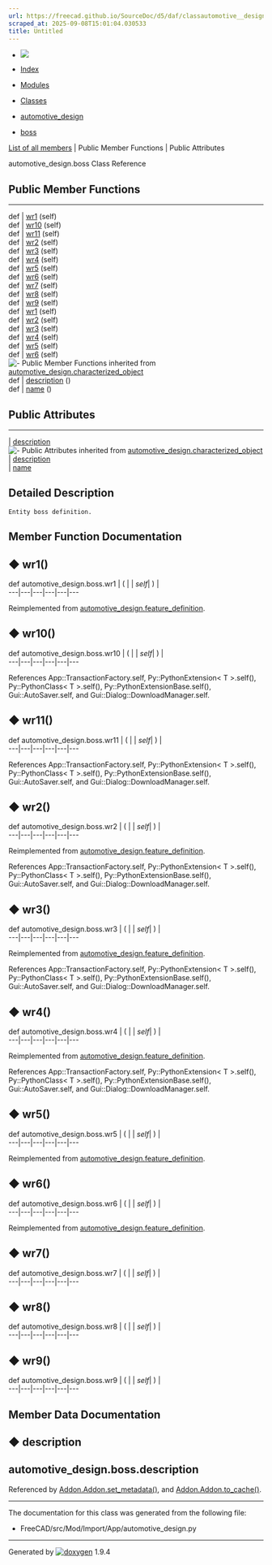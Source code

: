 ```yaml
---
url: https://freecad.github.io/SourceDoc/d5/daf/classautomotive__design_1_1boss.html
scraped_at: 2025-09-08T15:01:04.030533
title: Untitled
---
```


  * [ ![](https://www.freecad.org/svg/logo-freecad.svg) ](https://freecadweb.org "FreeCAD")
  * [Index](../../index.html "Index")
  * [Modules](../../modules.html "Modules list")
  * [Classes](../../annotated.html "Annotated list")

  * [automotive_design](../../d4/ddf/namespaceautomotive__design.html)
  * [boss](../../d5/daf/classautomotive__design_1_1boss.html)

[List of all members](../../dd/d14/classautomotive__design_1_1boss-members.html) | Public Member Functions | Public Attributes

automotive_design.boss Class Reference

##  Public Member Functions  
  
---  
def | [wr1](../../d5/daf/classautomotive__design_1_1boss.html#a2f7ed2d5ff8095e9b82f8eaf7ca4e999) (self)  
def | [wr10](../../d5/daf/classautomotive__design_1_1boss.html#a28eeaa89ca41922ce7ad616ae22090de) (self)  
def | [wr11](../../d5/daf/classautomotive__design_1_1boss.html#ac4d604a23a63b6d5030f4669adc8dff8) (self)  
def | [wr2](../../d5/daf/classautomotive__design_1_1boss.html#a8858ef0baf7e20c9e4710e302598a85c) (self)  
def | [wr3](../../d5/daf/classautomotive__design_1_1boss.html#a9540e440f5f9d7eaed579a2451de3f84) (self)  
def | [wr4](../../d5/daf/classautomotive__design_1_1boss.html#ad37aae856925cf90e42f256941d986d9) (self)  
def | [wr5](../../d5/daf/classautomotive__design_1_1boss.html#afd7d2f5639c57fd4f0842edd8cd2dbc1) (self)  
def | [wr6](../../d5/daf/classautomotive__design_1_1boss.html#ab8ee85e5e01e27aa22c0df0af291854e) (self)  
def | [wr7](../../d5/daf/classautomotive__design_1_1boss.html#a7b5f2c4e54e024ff1e7330e49244d298) (self)  
def | [wr8](../../d5/daf/classautomotive__design_1_1boss.html#acad2f111692c1a268bf8ff15af464096) (self)  
def | [wr9](../../d5/daf/classautomotive__design_1_1boss.html#a628b29cfe9109f23f2b2fc20797b567d) (self)  
def | [wr1](../../d3/dfb/classautomotive__design_1_1feature__definition.html#a92407bcd4758e436063b80bf387b4ad3) (self)  
def | [wr2](../../d3/dfb/classautomotive__design_1_1feature__definition.html#a4156a8adc8e4c289b45353a1fa929498) (self)  
def | [wr3](../../d3/dfb/classautomotive__design_1_1feature__definition.html#a15de671bc3f6f86a4ca9389d8c123e7e) (self)  
def | [wr4](../../d3/dfb/classautomotive__design_1_1feature__definition.html#a49b6a3e5e7595418f491f1e2ca458bce) (self)  
def | [wr5](../../d3/dfb/classautomotive__design_1_1feature__definition.html#a35b2887a3b6f678a5a66030e98b96688) (self)  
def | [wr6](../../d3/dfb/classautomotive__design_1_1feature__definition.html#a8f5db23d29552f91c5905ed80b279cf2) (self)  
![-](../../closed.png) Public Member Functions inherited from
[automotive_design.characterized_object](../../db/d3b/classautomotive__design_1_1characterized__object.html)  
def | [description](../../db/d3b/classautomotive__design_1_1characterized__object.html#a17dd543300fffba362a4b2e5730ae6b7) ()  
def | [name](../../db/d3b/classautomotive__design_1_1characterized__object.html#a6d89b5ffa630d8ea73bc698b0afa41de) ()  
  
##  Public Attributes  
  
---  
|
[description](../../d5/daf/classautomotive__design_1_1boss.html#a1832f88f0674e38b06a1bcac42c6bea7)  
![-](../../closed.png) Public Attributes inherited from
[automotive_design.characterized_object](../../db/d3b/classautomotive__design_1_1characterized__object.html)  
|
[description](../../db/d3b/classautomotive__design_1_1characterized__object.html#a4839bffcdba4a07cdadd0d2c64b0012b)  
|
[name](../../db/d3b/classautomotive__design_1_1characterized__object.html#afeb3fe7e8a6ac29d07dfeaf631417d8f)  
  
## Detailed Description

    
    
    Entity boss definition.

## Member Function Documentation

## ◆ wr1()

def automotive_design.boss.wr1  | ( |  | _self_| ) |   
---|---|---|---|---|---  
  
Reimplemented from
[automotive_design.feature_definition](../../d3/dfb/classautomotive__design_1_1feature__definition.html#a92407bcd4758e436063b80bf387b4ad3).

## ◆ wr10()

def automotive_design.boss.wr10  | ( |  | _self_| ) |   
---|---|---|---|---|---  
  
References App::TransactionFactory.self, Py::PythonExtension< T >.self(),
Py::PythonClass< T >.self(), Py::PythonExtensionBase.self(),
Gui::AutoSaver.self, and Gui::Dialog::DownloadManager.self.

## ◆ wr11()

def automotive_design.boss.wr11  | ( |  | _self_| ) |   
---|---|---|---|---|---  
  
References App::TransactionFactory.self, Py::PythonExtension< T >.self(),
Py::PythonClass< T >.self(), Py::PythonExtensionBase.self(),
Gui::AutoSaver.self, and Gui::Dialog::DownloadManager.self.

## ◆ wr2()

def automotive_design.boss.wr2  | ( |  | _self_| ) |   
---|---|---|---|---|---  
  
Reimplemented from
[automotive_design.feature_definition](../../d3/dfb/classautomotive__design_1_1feature__definition.html#a4156a8adc8e4c289b45353a1fa929498).

References App::TransactionFactory.self, Py::PythonExtension< T >.self(),
Py::PythonClass< T >.self(), Py::PythonExtensionBase.self(),
Gui::AutoSaver.self, and Gui::Dialog::DownloadManager.self.

## ◆ wr3()

def automotive_design.boss.wr3  | ( |  | _self_| ) |   
---|---|---|---|---|---  
  
Reimplemented from
[automotive_design.feature_definition](../../d3/dfb/classautomotive__design_1_1feature__definition.html#a15de671bc3f6f86a4ca9389d8c123e7e).

References App::TransactionFactory.self, Py::PythonExtension< T >.self(),
Py::PythonClass< T >.self(), Py::PythonExtensionBase.self(),
Gui::AutoSaver.self, and Gui::Dialog::DownloadManager.self.

## ◆ wr4()

def automotive_design.boss.wr4  | ( |  | _self_| ) |   
---|---|---|---|---|---  
  
Reimplemented from
[automotive_design.feature_definition](../../d3/dfb/classautomotive__design_1_1feature__definition.html#a49b6a3e5e7595418f491f1e2ca458bce).

References App::TransactionFactory.self, Py::PythonExtension< T >.self(),
Py::PythonClass< T >.self(), Py::PythonExtensionBase.self(),
Gui::AutoSaver.self, and Gui::Dialog::DownloadManager.self.

## ◆ wr5()

def automotive_design.boss.wr5  | ( |  | _self_| ) |   
---|---|---|---|---|---  
  
Reimplemented from
[automotive_design.feature_definition](../../d3/dfb/classautomotive__design_1_1feature__definition.html#a35b2887a3b6f678a5a66030e98b96688).

## ◆ wr6()

def automotive_design.boss.wr6  | ( |  | _self_| ) |   
---|---|---|---|---|---  
  
Reimplemented from
[automotive_design.feature_definition](../../d3/dfb/classautomotive__design_1_1feature__definition.html#a8f5db23d29552f91c5905ed80b279cf2).

## ◆ wr7()

def automotive_design.boss.wr7  | ( |  | _self_| ) |   
---|---|---|---|---|---  
  
## ◆ wr8()

def automotive_design.boss.wr8  | ( |  | _self_| ) |   
---|---|---|---|---|---  
  
## ◆ wr9()

def automotive_design.boss.wr9  | ( |  | _self_| ) |   
---|---|---|---|---|---  
  
## Member Data Documentation

## ◆ description

automotive_design.boss.description  
---  
  
Referenced by
[Addon.Addon.set_metadata()](../../d8/d91/classAddon_1_1Addon.html#a799523f4861c30f1516a59602d5b77cd),
and
[Addon.Addon.to_cache()](../../d8/d91/classAddon_1_1Addon.html#aba84dd320889a7cb37c99a8b8cdc87f5).

* * *

The documentation for this class was generated from the following file:

  * FreeCAD/src/Mod/Import/App/automotive_design.py

* * *

Generated by
[![doxygen](../../doxygen.svg)](https://www.doxygen.org/index.html) 1.9.4

